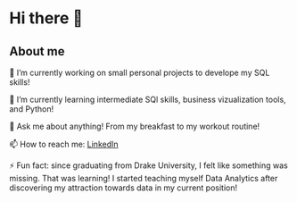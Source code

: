# Hi there 👋

## About me

🔭 I’m currently working on small personal projects to develope my SQL skills!

🌱 I’m currently learning intermediate SQl skills, business vizualization tools, and Python!

💬 Ask me about anything! From my breakfast to my workout routine! 

📫 How to reach me: [LinkedIn](www.linkedin.com/in/patrick-lee-b384b819a)

⚡ Fun fact: since graduating from Drake University, I felt like something was missing. That was learning! I started teaching myself Data Analytics after discovering my attraction towards data in my current position!

<!--
**Plee78/Plee78** is a ✨ _special_ ✨ repository because its `README.md` (this file) appears on your GitHub profile.

Here are some ideas to get you started:

- 🔭 I’m currently working on ...
- 🌱 I’m currently learning ...
- 👯 I’m looking to collaborate on ...
- 🤔 I’m looking for help with ...
- 💬 Ask me about ...
- 📫 How to reach me: ...
- 😄 Pronouns: ...
- ⚡ Fun fact: ...
-->
